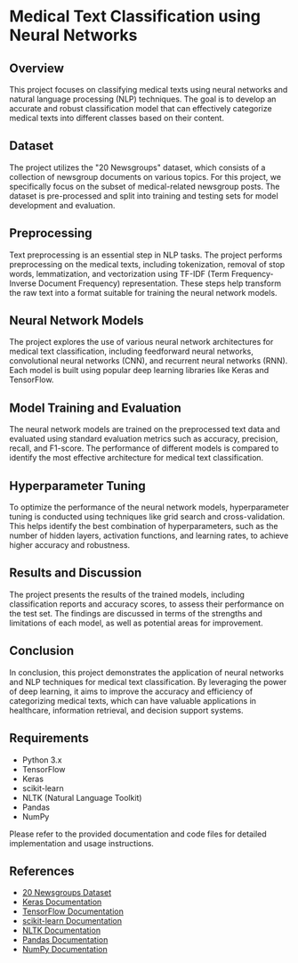 # Medical Text Classification using Neural Networks

## Overview
This project focuses on classifying medical texts using neural networks and natural language processing (NLP) techniques. The goal is to develop an accurate and robust classification model that can effectively categorize medical texts into different classes based on their content.

## Dataset
The project utilizes the "20 Newsgroups" dataset, which consists of a collection of newsgroup documents on various topics. For this project, we specifically focus on the subset of medical-related newsgroup posts. The dataset is pre-processed and split into training and testing sets for model development and evaluation.

## Preprocessing
Text preprocessing is an essential step in NLP tasks. The project performs preprocessing on the medical texts, including tokenization, removal of stop words, lemmatization, and vectorization using TF-IDF (Term Frequency-Inverse Document Frequency) representation. These steps help transform the raw text into a format suitable for training the neural network models.

## Neural Network Models
The project explores the use of various neural network architectures for medical text classification, including feedforward neural networks, convolutional neural networks (CNN), and recurrent neural networks (RNN). Each model is built using popular deep learning libraries like Keras and TensorFlow.

## Model Training and Evaluation
The neural network models are trained on the preprocessed text data and evaluated using standard evaluation metrics such as accuracy, precision, recall, and F1-score. The performance of different models is compared to identify the most effective architecture for medical text classification.

## Hyperparameter Tuning
To optimize the performance of the neural network models, hyperparameter tuning is conducted using techniques like grid search and cross-validation. This helps identify the best combination of hyperparameters, such as the number of hidden layers, activation functions, and learning rates, to achieve higher accuracy and robustness.

## Results and Discussion
The project presents the results of the trained models, including classification reports and accuracy scores, to assess their performance on the test set. The findings are discussed in terms of the strengths and limitations of each model, as well as potential areas for improvement.

## Conclusion
In conclusion, this project demonstrates the application of neural networks and NLP techniques for medical text classification. By leveraging the power of deep learning, it aims to improve the accuracy and efficiency of categorizing medical texts, which can have valuable applications in healthcare, information retrieval, and decision support systems.

## Requirements
- Python 3.x
- TensorFlow
- Keras
- scikit-learn
- NLTK (Natural Language Toolkit)
- Pandas
- NumPy

Please refer to the provided documentation and code files for detailed implementation and usage instructions.

## References
- [20 Newsgroups Dataset](http://qwone.com/~jason/20Newsgroups/)
- [Keras Documentation](https://keras.io/)
- [TensorFlow Documentation](https://www.tensorflow.org/api_docs)
- [scikit-learn Documentation](https://scikit-learn.org/stable/documentation.html)
- [NLTK Documentation](https://www.nltk.org/)
- [Pandas Documentation](https://pandas.pydata.org/docs/)
- [NumPy Documentation](https://numpy.org/doc/)



```
